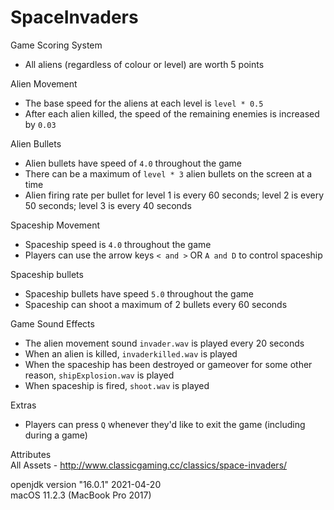 # SpaceInvaders
Game Scoring System <br />
- All aliens (regardless of colour or level) are worth 5 points

Alien Movement <br />
- The base speed for the aliens at each level is `level * 0.5`
- After each alien killed, the speed of the remaining enemies is increased by `0.03`

Alien Bullets <br />
- Alien bullets have speed of `4.0` throughout the game
- There can be a maximum of `level * 3` alien bullets on the screen at a time
- Alien firing rate per bullet for level 1 is every 60 seconds; level 2 is every 50 seconds; level 3 is every 40 seconds

Spaceship Movement <br />
- Spaceship speed is `4.0` throughout the game
- Players can use the arrow keys `< and >` OR `A and D` to control spaceship

Spaceship bullets <br />
- Spaceship bullets have speed `5.0` throughout the game
- Spaceship can shoot a maximum of 2 bullets every 60 seconds

Game Sound Effects <br />
- The alien movement sound `invader.wav` is played every 20 seconds
- When an alien is killed, `invaderkilled.wav` is played
- When the spaceship has been destroyed or gameover for some other reason, `shipExplosion.wav` is played
- When spaceship is fired, `shoot.wav` is played

Extras <br />
- Players can press `Q` whenever they'd like to exit the game (including during a game)

Attributes <br />
All Assets - http://www.classicgaming.cc/classics/space-invaders/

openjdk version "16.0.1" 2021-04-20 <br />
macOS 11.2.3 (MacBook Pro 2017)

